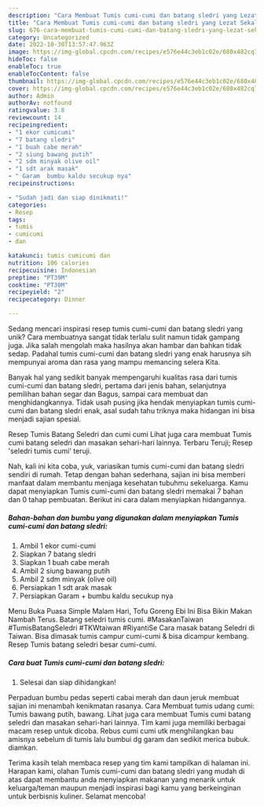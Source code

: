 ```yaml
---
description: "Cara Membuat Tumis cumi-cumi dan batang sledri yang Lezat Sekali"
title: "Cara Membuat Tumis cumi-cumi dan batang sledri yang Lezat Sekali"
slug: 676-cara-membuat-tumis-cumi-cumi-dan-batang-sledri-yang-lezat-sekali
category: Uncategorized
date: 2022-10-30T13:57:47.963Z
image: https://img-global.cpcdn.com/recipes/e576e44c3eb1c02e/680x482cq70/tumis-cumi-cumi-dan-batang-sledri-foto-resep-utama.jpg
hideToc: false
enableToc: true
enableTocContent: false
thumbnail: https://img-global.cpcdn.com/recipes/e576e44c3eb1c02e/680x482cq70/tumis-cumi-cumi-dan-batang-sledri-foto-resep-utama.jpg
cover: https://img-global.cpcdn.com/recipes/e576e44c3eb1c02e/680x482cq70/tumis-cumi-cumi-dan-batang-sledri-foto-resep-utama.jpg
author: Admin
authorAv: notfound
ratingvalue: 3.8
reviewcount: 14
recipeingredient:
- "1 ekor cumicumi"
- "7 batang sledri"
- "1 buah cabe merah"
- "2 siung bawang putih"
- "2 sdm minyak olive oil"
- "1 sdt arak masak"
- " Garam  bumbu kaldu secukup nya"
recipeinstructions:

- "Sudah jadi dan siap dinikmati!"
categories:
- Resep
tags:
- tumis
- cumicumi
- dan

katakunci: tumis cumicumi dan 
nutrition: 106 calories
recipecuisine: Indonesian
preptime: "PT39M"
cooktime: "PT30M"
recipeyield: "2"
recipecategory: Dinner

---
```





Sedang mencari inspirasi resep tumis cumi-cumi dan batang sledri yang unik? Cara membuatnya sangat tidak terlalu sulit namun tidak gampang juga. Jika salah mengolah maka hasilnya akan hambar dan bahkan tidak sedap. Padahal tumis cumi-cumi dan batang sledri yang enak harusnya sih mempunyai aroma dan rasa yang mampu memancing selera Kita.





Banyak hal yang sedikit banyak mempengaruhi kualitas rasa dari tumis cumi-cumi dan batang sledri, pertama dari jenis bahan, selanjutnya pemilihan bahan segar dan Bagus, sampai cara membuat dan menghidangkannya. Tidak usah pusing jika hendak menyiapkan tumis cumi-cumi dan batang sledri enak,      asal sudah tahu triknya maka hidangan ini bisa menjadi sajian spesial.














Resep Tumis Batang Seledri dan cumi cumi Lihat juga cara membuat Tumis cumi batang seledri dan masakan sehari-hari lainnya. Terbaru Teruji; Resep &#39;seledri tumis cumi&#39; teruji.






Nah, kali ini kita coba, yuk, variasikan tumis cumi-cumi dan batang sledri sendiri di rumah. Tetap dengan bahan sederhana, sajian ini bisa memberi manfaat dalam membantu menjaga kesehatan tubuhmu sekeluarga. Kamu dapat menyiapkan Tumis cumi-cumi dan batang sledri memakai 7 bahan dan 0 tahap pembuatan. Berikut ini cara dalam menyiapkan hidangannya.

<!--inarticleads1-->

##### Bahan-bahan dan bumbu yang digunakan dalam menyiapkan Tumis cumi-cumi dan batang sledri:

1. Ambil 1 ekor cumi-cumi
1. Siapkan 7 batang sledri
1. Siapkan 1 buah cabe merah
1. Ambil 2 siung bawang putih
1. Ambil 2 sdm minyak (olive oil)
1. Persiapkan 1 sdt arak masak
1. Persiapkan  Garam + bumbu kaldu secukup nya


Menu Buka Puasa Simple Malam Hari, Tofu Goreng Ebi Ini Bisa Bikin Makan Nambah Terus. Batang seledri tumis cumi. #MasakanTaiwan #TumisBatangSeledri #TKWtaiwan #RiyantiSe Cara masak batang Seledri di Taiwan. Bisa dimasak tumis campur cumi-cumi &amp; bisa dicampur kembang. Resep Tumis batang seledri besar cumi-cumi. 

<!--inarticleads2-->

##### Cara buat Tumis cumi-cumi dan batang sledri:


1. Selesai dan siap dihidangkan!

Perpaduan bumbu pedas seperti cabai merah dan daun jeruk membuat sajian ini menambah kenikmatan rasanya. Cara Membuat tumis udang cumi: Tumis bawang putih, bawang. Lihat juga cara membuat Tumis cumi batang seledri dan masakan sehari-hari lainnya. Tim kami juga memiliki berbagai macam resep untuk dicoba. Rebus cumi cumi utk menghilangkan bau amisnya sebelum di tumis lalu bumbui dg garam dan sedikit merica bubuk. diamkan. 

Terima kasih telah membaca resep yang tim kami tampilkan di halaman ini. Harapan kami, olahan Tumis cumi-cumi dan batang sledri yang mudah di atas dapat membantu anda menyiapkan makanan yang menarik untuk keluarga/teman maupun menjadi inspirasi bagi kamu yang berkeinginan untuk berbisnis kuliner. Selamat mencoba!
